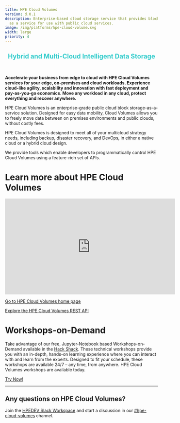 ```yaml
---
title: HPE Cloud Volumes
version: d.0.1
description: Enterprise-based cloud storage service that provides block storage
  as a service for use with public cloud services.
image: /img/platforms/hpe-cloud-volume.svg
width: large
priority: 4
---
```

<h2 style="text-align: center;"><span style="color: #33cccc;"><span class="text-gray-100 text-4xl font-light tracking-tight lg:font-thin leading-tighter lg:leading-none md:text-5xl lg:text-6xl xl:text-7xl" style="text-align: center;">Hybrid and Multi-Cloud Intelligent Data Storage</span></span></h2>

<br>

**Accelerate your business from edge to cloud with HPE Cloud Volumes services for your edge, on-premises and cloud workloads. Experience cloud-like agility, scalability and innovation with fast deployment and pay-as-you-go economics. Move any workload in any cloud, protect everything and recover anywhere.**

HPE Cloud Volumes is an enterprise-grade public cloud block storage-as-a-service solution. Designed for easy data mobility, Cloud Volumes allows you to freely move data between on premises environments and public clouds, without costly fees.

HPE Cloud Volumes is designed to meet all of your multicloud strategy needs, including backup, disaster recovery, and DevOps, in either a native cloud or a hybrid cloud design.

We provide tools which enable developers to programmatically control HPE Cloud Volumes using a feature-rich set of APIs.

# Learn more about HPE Cloud Volumes

<iframe width="560" height="315" src="https://www.youtube.com/embed/hK2R0LeU2ew" frameborder="0" allow="accelerometer; autoplay; clipboard-write; encrypted-media; gyroscope; picture-in-picture" allowfullscreen></iframe>

[Go to HPE Cloud Volumes home page](https://www.hpe.com/us/en/storage/cloud-volumes.html)

[Explore the HPE Cloud Volumes REST API](https://docs.cloudvolumes.hpe.com/help/rest/api-overview/)

# Workshops-on-Demand

Take advantage of our free, Jupyter-Notebook based Workshops-on-Demand available in the [Hack Shack](https://hackshack.hpedev.io/). These technical workshops provide you with an in-depth, hands-on learning experience where you can interact with and learn from the experts. Designed to fit your schedule, these workshops are available 24/7 – any time, from anywhere. HPE Cloud Volumes workshops are available today.

<link rel="stylesheet" href="https://www.w3schools.com/w3css/4/w3.css">
<div class="w3-container w3-center w3-margin-bottom">
  <a href="https://hackshack.hpedev.io/workshops"><button type="button" class="w3-btn w3-green">Try Now!</button></a>
</div>

- - -

## Any questions on HPE Cloud Volumes?

Join the [HPEDEV Slack Workspace](https://slack.hpedev.io/) and start a discussion in our [\#hpe-cloud-volumes](https://hpedev.slack.com/archives/CKCLL1E8Y) channel.